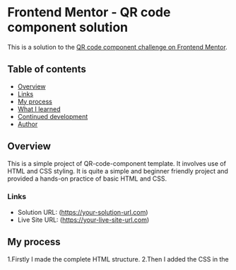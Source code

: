 # Frontend Mentor - QR code component solution

This is a solution to the [QR code component challenge on Frontend Mentor](https://www.frontendmentor.io/challenges/qr-code-component-iux_sIO_H). 

## Table of contents

- [Overview](#overview)
- [Links](#links)
- [My process](#my-process)
- [What I learned](#what-i-learned)
- [Continued development](#continued-development)
- [Author](#author)


## Overview
 This is a simple project of QR-code-component template. It involves use of HTML and CSS styling. It is quite a simple and beginner friendly project and provided a hands-on practice of basic HTML and CSS.

### Links

- Solution URL: (https://your-solution-url.com)
- Live Site URL: (https://your-live-site-url.com)

## My process
  1.Firstly I made the complete HTML structure.
  2.Then I added the CSS in the <style> tag.
  3.At last I set the font-size,colors,etc. as provided for the project.

### Built with
- Semantic HTML5 markup
- CSS custom properties
- Flexbox


### What I learned
 Although, it was a simple project, but as a beginner it provided valuable learnings:
 -Create complete rough plan of what you are going to make.
 -Learnt the use of various units like vh,vw,px,rem,em,etc.
 
 --Also while creating this readme file I came to know about Markdown and I will learn it.

### Continued development
My focus will be on Frontend Developement and practising HTML,CSS and Javascript for frontend.

## Author
Linkedin: URL[www.linkedin.com/in/9abhinav]
